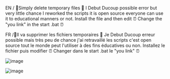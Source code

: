 EN / 📁Simply delete temporary files 📁
I Debut Ducoup possible error but very little chance I reworked the scripts it is open source everyone can use it to educational manners or not.
Install the file and then edit 
⏰ Change the "you link" in the start .bat ⏰








FR /📁Il va  supprimer les fichiers temporaires 📁
Je Debut Ducoup erreur possible mais très peu de chance j'ai retravaillé les scripts c'est open source tout le monde peut l'utiliser à des fins éducatives ou non.
Installez le fichier puis modifier 
⏰ Changer dans le start .bat le "you link" ⏰


![image](https://github.com/ToxLuZ/DelTemp/assets/129098417/1492b801-cd52-4c1e-a41c-561172d4efc4)

![image](https://github.com/ToxLuZ/DelTemp/assets/129098417/77bd5b5a-3428-4a7a-8b2d-12b0615b4f6b)





